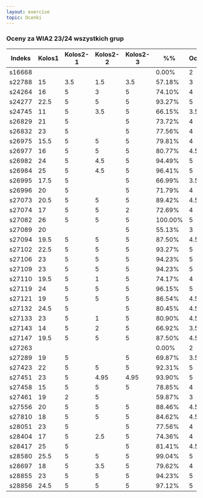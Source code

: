 ```yaml
---
layout: exercise
topic: Ocenki
---
```

### Oceny za WIA2 23/24 wszystkich grup

| Indeks | Kolos1 | Kolos2-1 | Kolos2-2 | Kolos2-3 | %%      | Ocena |
| ------ | ------ | -------- | -------- | -------- | ------- | ----- |
| s16668 |        |          |          |          | 0.00%   | 2     |
| s22788 | 15     | 3.5      | 1.5      | 3.5      | 57.18%  | 3     |
| s24264 | 16     | 5        | 3        | 5        | 74.10%  | 4     |
| s24277 | 22.5   | 5        | 5        | 5        | 93.27%  | 5     |
| s24745 | 11     | 5        | 3.5      | 5        | 66.15%  | 3.5   |
| s26829 | 21     | 5        |          | 5        | 73.72%  | 4     |
| s26832 | 23     | 5        |          | 5        | 77.56%  | 4     |
| s26975 | 15.5   | 5        | 5        | 5        | 79.81%  | 4     |
| s26977 | 16     | 5        | 5        | 5        | 80.77%  | 4.5   |
| s26982 | 24     | 5        | 4.5      | 5        | 94.49%  | 5     |
| s26984 | 25     | 5        | 4.5      | 5        | 96.41%  | 5     |
| s26995 | 17.5   | 5        |          | 5        | 66.99%  | 3.5   |
| s26996 | 20     | 5        |          | 5        | 71.79%  | 4     |
| s27073 | 20.5   | 5        | 5        | 5        | 89.42%  | 4.5   |
| s27074 | 17     | 5        | 5        | 2        | 72.69%  | 4     |
| s27082 | 26     | 5        | 5        | 5        | 100.00% | 5     |
| s27089 | 20     |          |          | 5        | 55.13%  | 3     |
| s27094 | 19.5   | 5        | 5        | 5        | 87.50%  | 4.5   |
| s27102 | 22.5   | 5        | 5        | 5        | 93.27%  | 5     |
| s27106 | 23     | 5        | 5        | 5        | 94.23%  | 5     |
| s27109 | 23     | 5        | 5        | 5        | 94.23%  | 5     |
| s27110 | 19.5   | 5        | 1        | 5        | 74.17%  | 4     |
| s27119 | 24     | 5        | 5        | 5        | 96.15%  | 5     |
| s27121 | 19     | 5        | 5        | 5        | 86.54%  | 4.5   |
| s27132 | 24.5   | 5        |          | 5        | 80.45%  | 4.5   |
| s27133 | 23     | 5        | 1        | 5        | 80.90%  | 4.5   |
| s27143 | 14     | 5        | 2        | 5        | 66.92%  | 3.5   |
| s27147 | 19.5   | 5        | 5        | 5        | 87.50%  | 4.5   |
| s27263 |        |          |          |          | 0.00%   | 2     |
| s27289 | 19     | 5        |          | 5        | 69.87%  | 3.5   |
| s27423 | 22     | 5        | 5        | 5        | 92.31%  | 5     |
| s27451 | 23     | 5        | 4.95     | 4.95     | 93.90%  | 5     |
| s27458 | 15     | 5        | 5        | 5        | 78.85%  | 4     |
| s27461 | 19     | 2        | 5        |          | 59.87%  | 3     |
| s27556 | 20     | 5        | 5        | 5        | 88.46%  | 4.5   |
| s27810 | 18     | 5        | 5        | 5        | 84.62%  | 4.5   |
| s28051 | 23     | 5        |          | 5        | 77.56%  | 4     |
| s28404 | 17     | 5        | 2.5      | 5        | 74.36%  | 4     |
| s28417 | 25     | 5        |          | 5        | 81.41%  | 4.5   |
| s28580 | 25.5   | 5        | 5        | 5        | 99.04%  | 5     |
| s28697 | 18     | 5        | 3.5      | 5        | 79.62%  | 4     |
| s28855 | 23     | 5        | 5        | 5        | 94.23%  | 5     |
| s28856 | 24.5   | 5        | 5        | 5        | 97.12%  | 5     |